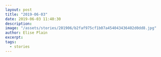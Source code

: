 ```yaml
---
layout: post
title: "2019-06-03"
date: 2019-06-03 11:40:30
description: 
image: "/assets/stories/201906/b2faf975cf1b07a454043436402d0dd8.jpg"
author: Elise Plain
excerpt: 
tags: 
  - stories
---
```



<p></p>

